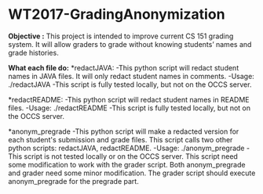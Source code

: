 # WT2017-GradingAnonymization

**Objective :**
This project is intended to improve current CS 151 grading system. It will allow graders to grade without knowing students’ names and grade histories.

**What each file do:**
*redactJAVA:
-This python script will redact student names in JAVA files. It will only redact student names in comments.
-Usage: ./redactJAVA <name list file> <original file> <redacted file>
-This script is fully tested locally, but not on the OCCS server.

*redactREADME:
-This python script will redact student names in README files.
-Usage: ./redactREADME <name list file> <original file> <redacted file>
-This script is fully tested locally, but not on the OCCS server.

*anonym_pregrade
-This python script will make a redacted version for each student's submission and grade files. This script calls two other python scripts: redactJAVA, redactREADME. 
-Usage: ./anonym_pregrade
-This script is not tested locally or on the OCCS server. This script need some modification to work with the grader script. Both anonym_pregrade and grader need some minor modification. The grader script should execute anonym_pregrade for the pregrade part.